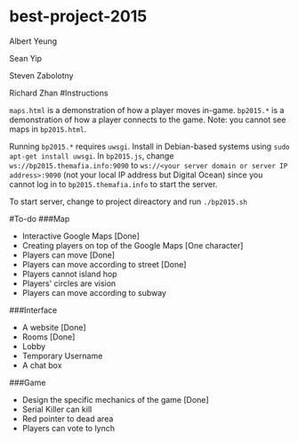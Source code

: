 best-project-2015
=================
Albert Yeung

Sean Yip

Steven Zabolotny

Richard Zhan
#Instructions

`maps.html` is a demonstration of how a player moves in-game.
`bp2015.*` is a demonstration of how a player connects to the game. Note: you cannot see maps in `bp2015.html`.

Running `bp2015.*` requires `uwsgi`. Install in Debian-based systems using `sudo apt-get install uwsgi`. In `bp2015.js`, change `ws://bp2015.themafia.info:9090` to `ws://<your server domain or server IP address>:9090` (not your local IP address but Digital Ocean) since you cannot log in to `bp2015.themafia.info` to start the server.

To start server, change to project direactory and run `./bp2015.sh`

#To-do
###Map
* Interactive Google Maps [Done]
* Creating players on top of the Google Maps [One character]
* Players can move [Done]
* Players can move according to street [Done]
* Players cannot island hop
* Players' circles are vision
* Players can move according to subway

###Interface
* A website [Done]
* Rooms [Done]
* Lobby
* Temporary Username
* A chat box

###Game
* Design the specific mechanics of the game [Done]
* Serial Killer can kill
* Red pointer to dead area
* Players can vote to lynch
